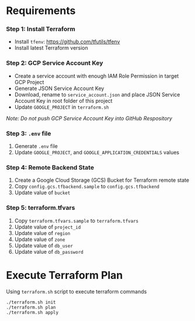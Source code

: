 # Requirements

### Step 1: Install Terraform
- Install `tfenv`: https://github.com/tfutils/tfenv
- Install latest Terraform version

### Step 2: GCP Service Account Key
- Create a service account with enough IAM Role Permission in target GCP Project
- Generate JSON Service Account Key
- Download, rename to `service_account.json` and place JSON Service Account Key in root folder of this project
- Update `GOOGLE_PROJECT` in `terraform.sh`

*Note: Do not push GCP Service Account Key into GitHub Respository*

### Step 3: `.env` file
1. Generate `.env` file
2. Update `GOOGLE_PROJECT`, and `GOOGLE_APPLICATION_CREDENTIALS` values

### Step 4: Remote Backend State
1. Create a Google Cloud Storage (GCS) Bucket for Terraform remote state
2. Copy `config.gcs.tfbackend.sample` to `config.gcs.tfbackend`
3. Update value of `bucket`

### Step 5: terraform.tfvars
1. Copy `terraform.tfvars.sample` to `terraform.tfvars`
2. Update value of `project_id`
3. Update value of `region`
4. Update value of `zone`
5. Update value of `db_user`
6. Update value of `db_password`

# Execute Terraform Plan
Using `terraform.sh` script to execute terraform commands

```
./terraform.sh init
./terraform.sh plan
./terraform.sh apply
```

